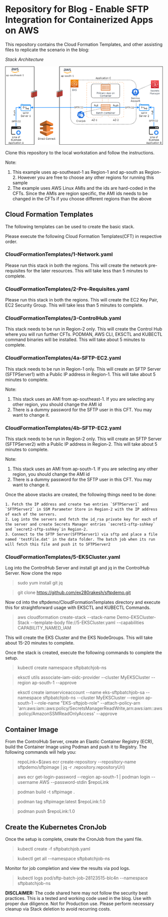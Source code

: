 # Repository for Blog - Enable SFTP Integration for Containerized Apps on AWS

This repository contains the Cloud Formation Templates, and other assisting files to replicate the scenario in the blog:

*Stack Architecture*

![Image](./Images/SFTP-Container-AWS%20Architecture-New.png)


Clone this repository to the local workstation and follow the instructions.

Note: 
1. This example uses ap-southeast-1 as Region-1 and ap-south as Region-2. However you are free to choose any other regions for running this sample
2. The example uses AWS Linux AMIs and the ids are hard-coded in the CFTs. Since the AMIs are region specific, the AMI ids needs to be changed in the CFTs if you choose different regions than the above

## Cloud Formation Templates 
The following templates can be used to create the basic stack.

Please execute the following Cloud Formation Templates(CFT) in respective order.

### CloudFormationTemplates/1-Network.yaml 
Please run this stack in both the regions. This will create the network pre-requisites for the later resources. This will take less than 5 minutes to complete.

### CloudFormationTemplates/2-Pre-Requisites.yaml
Please run this stack in both the regions. This will create the EC2 Key Pair, EC2 Security Group. This will take less than 5 minutes to complete.

### CloudFormationTemplates/3-ControlHub.yaml
This stack needs to be run in Region-2 only. This will create the Control Hub where you will run further CFTs. PODMAN, AWS CLI, EKSCTL and KUBECTL command binaries will be installed. This will take about 5 minutes to complete.

### CloudFormationTemplates/4a-SFTP-EC2.yaml
This stack needs to be run in Region-1 only. This will create an SFTP Server (SFTPServer1) with a Public IP address in Region-1. This will take about 5 minutes to complete.

Note: 
 1. This stack uses an AMI from ap-southeast-1. If you are selecting any other region, you should change the AMI id
 2. There is a dummy password for the SFTP user in this CFT. You may want to change it.

### CloudFormationTemplates/4b-SFTP-EC2.yaml
This stack needs to be run in Region-2 only. This will create an SFTP Server (SFTPServer2) with a Public IP address in Region-2. This will take about 5 minutes to complete.

Note: 
 1. This stack uses an AMI from ap-south-1. If you are selecting any other region, you should change the AMI id
 2. There is a dummy password for the SFTP user in this CFT. You may want to change it.

Once the above stacks are created, the following things need to be done:

    1. Fetch the IP address and create two entries `SFTPServer1` and `SFTPServer2` in SSM Parameter Store in Region-2 with the IP address of each of the servers.    
    2. Log into the servers and fetch the id_rsa private key for each of the server and create Secrets Manager entries `secret1-sftp-sshkey` and `secret2-sftp-sshkey`in Region-2.
    3. Connect to the SFTP Server(SFTPServer1) via sftp and place a file named 'testFile.dat' in the data folder. The batch job when its run will fetch this file and push it to SFTPServer2

### CloudFormationTemplates/5-EKSCluster.yaml
Log into the ControlHub Server and install git and jq in the ControlHub Server. Now clone the repo

> sudo yum install git jq

> git clone https://github.com/ex280rakesh/sftpdemo.git

Now cd into the sftpdemo/CloudFormationTemplates directory and execute this for straightforward usage with EKSCTL and KUBECTL Commands. 

>  aws cloudformation create-stack --stack-name Demo-EKSCluster-Stack --template-body file://5-EKSCluster.yaml --capabilities CAPABILITY_NAMED_IAM


This will create the EKS Cluster and the EKS NodeGroups. This will take about 15-20 minutes to complete.

Once the stack is created, execute the following commands to complete the setup.

> kubectl create namespace sftpbatchjob-ns

> eksctl utils associate-iam-oidc-provider --cluster MyEKSCluster --region ap-south-1 --approve

> eksctl create iamserviceaccount --name eks-sftpbatchjob-sa --namespace sftpbatchjob-ns --cluster MyEKSCluster --region ap-south-1 --role-name "EKS-sftpjob-role" --attach-policy-arn 'arn:aws:iam::aws:policy/SecretsManagerReadWrite,arn:aws:iam::aws:policy/AmazonSSMReadOnlyAccess' --approve

## Container Image
From the ControlHub Server, create an Elastic Container Registry (ECR), build the Container Image using Podman and push it to Registry.
The following commands will help you:


> repoLink=$(aws ecr create-repository --repository-name sftpdemo/sftpimage | jq -r .repository.repositoryUri)

> aws ecr get-login-password --region ap-south-1 | podman login --username AWS --password-stdin $repoLink

> podman build -t sftpimage .

> podman tag sftpimage:latest $repoLink:1.0

> podman push $repoLink:1.0


## Create the Kubernetes CronJob

Once the setup is complete, create the CronJob from the yaml file.

> kubectl create -f sftpbatchjob.yaml

> kubectl get all --namespace sftpbatchjob-ns

Monitor for job completion and view the results via pod logs.

> kubectl logs pod/sftp-batch-job-28123515-blc4n --namespace sftpbatchjob-ns




**DISCLAIMER:** The code shared here may not follow the security best practices. This is a tested and working code used in the blog. Use with proper due diligence. Not for Production use. Please perform necessary cleanup via Stack deletion to avoid recurring costs.

